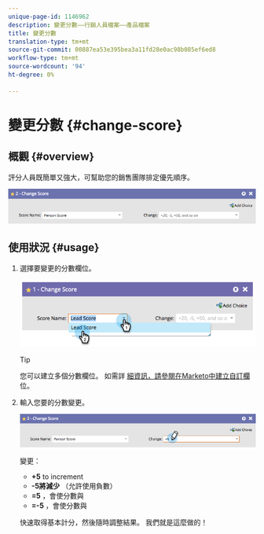 ```yaml
---
unique-page-id: 1146962
description: 變更分數——行銷人員檔案——產品檔案
title: 變更分數
translation-type: tm+mt
source-git-commit: 00887ea53e395bea3a11fd28e0ac98b085ef6ed8
workflow-type: tm+mt
source-wordcount: '94'
ht-degree: 0%

---
```



# 變更分數 {#change-score}

## 概觀 {#overview}

評分人員既簡單又強大，可幫助您的銷售團隊排定優先順序。

![](assets/flowstep-changescore.png)

## 使用狀況 {#usage}

1. 選擇要變更的分數欄位。

   ![](assets/image2014-9-22-11-3a7-3a31.png)

   >[!TIP]
   >
   >您可以建立多個分數欄位。 如需詳 [細資訊，請參閱在Marketo中建立自訂欄](../../../../product-docs/administration/field-management/create-a-custom-field-in-marketo.md) 位。

1. 輸入您要的分數變更。

   ![](assets/flowstep-changescoretype.png)

   變更：

   * **+5** to increment
   * **-5將減少** （允許使用負數）
   * **=5** ，會使分數與
   * **=-5** ，會使分數與

   快速取得基本計分，然後隨時調整結果。 我們就是這麼做的！

